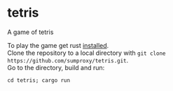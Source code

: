 # tetris
A game of tetris

To play the game get rust [installed](https://www.rust-lang.org/en-US/install.html).  
Clone the repository to a local directory with `git clone https://github.com/sumproxy/tetris.git`.  
Go to the directory, build and run:
```
cd tetris; cargo run
```
